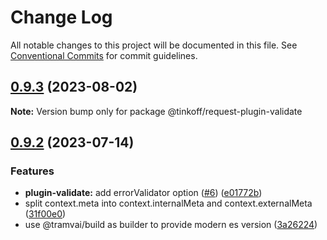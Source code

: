 # Change Log

All notable changes to this project will be documented in this file.
See [Conventional Commits](https://conventionalcommits.org) for commit guidelines.

## [0.9.3](https://github.com/Tinkoff/tinkoff-request/compare/@tinkoff/request-plugin-validate@0.9.2...@tinkoff/request-plugin-validate@0.9.3) (2023-08-02)

**Note:** Version bump only for package @tinkoff/request-plugin-validate





## [0.9.2](https://github.com/Tinkoff/tinkoff-request/compare/@tinkoff/request-plugin-validate@0.9.2...@tinkoff/request-plugin-validate@0.9.2) (2023-07-14)


### Features

* **plugin-validate:** add errorValidator option ([#6](https://github.com/Tinkoff/tinkoff-request/issues/6)) ([e01772b](https://github.com/Tinkoff/tinkoff-request/commit/e01772bdc31cc5a3f6b9b5c7d90a4a16d257a6cf))
* split context.meta into context.internalMeta and context.externalMeta ([31f00e0](https://github.com/Tinkoff/tinkoff-request/commit/31f00e0ae14767f213a67eb2df349c9f75adcfe7))
* use @tramvai/build as builder to provide modern es version ([3a26224](https://github.com/Tinkoff/tinkoff-request/commit/3a26224221d4fc073938cf32c2f147515620c28e))
